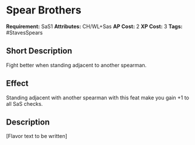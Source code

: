 # Spear Brothers

 **Requirement:** SaS1
 **Attributes:** CH/WL+Sas
 **AP Cost:** 2
 **XP Cost:** 3
 **Tags:** #StavesSpears

## Short Description
Fight better when standing adjacent to another spearman.

## Effect
Standing adjacent with another spearman with this feat make you gain +1 to all SaS checks.

## Description
[Flavor text to be written]